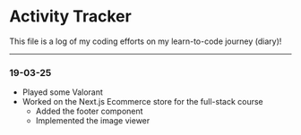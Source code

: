 # Activity Tracker

This file is a log of my coding efforts on my learn-to-code journey (diary)!

---

### 19-03-25

- Played some Valorant
- Worked on the Next.js Ecommerce store for the full-stack course
  - Added the footer component
  - Implemented the image viewer

